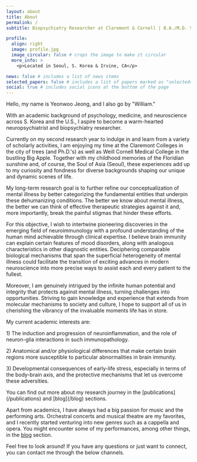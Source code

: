 ```yaml
---
layout: about
title: About
permalink: /
subtitle: Biopsychiatry Researcher at Claremont & Cornell | B.A./M.D. Student at Seoul National Univ. #<a href=''></a>. 

profile:
  align: right
  image: profile.jpg
  image_circular: false # crops the image to make it circular
  more_info: >
    <p>Located in Seoul, S. Korea & Irvine, CA</p>

news: false # includes a list of news items
selected_papers: false # includes a list of papers marked as "selected={true}"
social: true # includes social icons at the bottom of the page
---
```


Hello, my name is Yeonwoo Jeong, and I also go by "William."

With an academic background of psychology, medicine, and neuroscience across S. Korea and the U.S., I aspire to become a warm-hearted neuropsychiatrist and biopsychiatry researcher.

Currently on my second research year to indulge in and learn from a variety of scholarly activities, I am enjoying my time at the Claremont Colleges in the city of trees (and Ph.D.'s) as well as Weill Cornell Medical College in the bustling Big Apple. Together with my childhood memories of the Floridian sunshine and, of course, the Soul of Asia (Seoul), these experiences add up to my curiosity and fondness for diverse backgrounds shaping our unique and dynamic scenes of life.

My long-term research goal is to further refine our conceptualization of mental illness by better categorizing the fundamental entities that underpin these dehumanizing conditions. The better we know about mental illness, the better we can think of effective therapeutic strategies against it and, more importantly, break the painful stigmas that hinder these efforts.

For this objective, I wish to intertwine pioneering discoveries in the emerging field of neuroimmunology with a profound understanding of the human mind achievable through clinical expertise. I believe brain immunity can explain certain features of mood disorders, along with analogous characteristics in other diagnostic entities. Deciphering comparable biological mechanisms that span the superficial heterogeneity of mental illness could facilitate the transition of exciting advances in modern neuroscience into more precise ways to assist each and every patient to the fullest.

Moreover, I am genuinely intrigued by the infinite human potential and integrity that protects against mental illness, turning challenges into opportunities. Striving to gain knowledge and experience that extends from molecular mechanisms to society and culture, I hope to support all of us in cherishing the vibrancy of the invaluable moments life has in store.

My current academic interests are:
<p>1) The induction and progression of neuroinflammation, and the role of neuron-glia interactions in such immunopathology.</p>
<p>2) Anatomical and/or physiological differences that make certain brain regions more susceptible to particular abnormalities in brain immunity.</p>
<p>3) Developmental consequences of early-life stress, especially in terms of the body-brain axis, and the protective mechanisms that let us overcome these adversities.</p>
You can find out more about my research journey in the [publications](/publications) and [blog](/blog) sections.

Apart from academics, I have always had a big passion for music and the performing arts. Orchestral concerts and musical theatre are my favorites, and I recently started venturing into new genres such as a cappella and opera. You might encounter some of my performances, among other things, in the [blog](/blog) section.

Feel free to look around! If you have any questions or just want to connect, you can contact me through the below channels.
